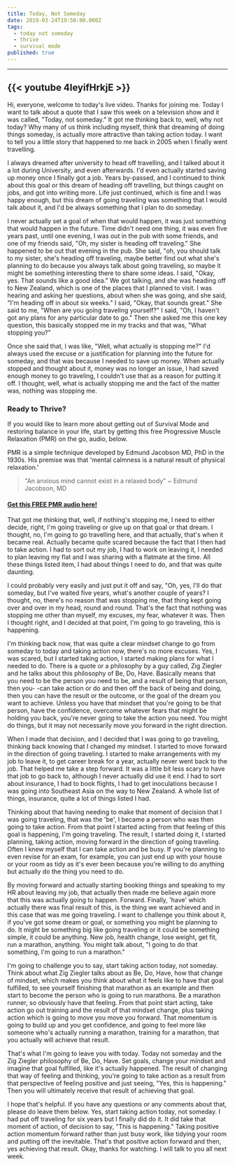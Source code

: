 ```yaml
---
title: Today, Not Someday
date: 2019-03-24T19:50:00.000Z
tags:
  - today not someday
  - thrive
  - survival mode
published: true
---
```


---
{{< youtube 4IeyifHrkjE >}}
---

                             
Hi, everyone, welcome to today's live video. Thanks for joining me. Today I want to talk about a quote that I saw this week on a television show and it was called, "Today, not someday." It got me thinking back to, well, why not today? Why many of us think including myself, think that dreaming of doing things someday, is actually more attractive than taking action today. I want to tell you a little story that happened to me back in 2005 when I finally went travelling.

I always dreamed after university to head off travelling, and I talked about it a lot during University, and even afterwards. I'd even actually started saving up money once I finally got a job. Years by-passed, and I continued to think about this goal or this dream of heading off travelling, but things caught on jobs, and got into writing more. Life just continued, which is fine and I was happy enough, but this dream of going traveling was something that I would talk about it, and I'd be always something that I plan to do someday.

I never actually set a goal of when that would happen, it was just something that would happen in the future. Time didn't need one thing, it was even five years past, until one evening, I was out in the pub with some friends, and one of my friends said, "Oh, my sister is heading off traveling." She happened to be out that evening in the pub. She said, "oh, you should talk to my sister, she's heading off traveling, maybe better find out what she's planning to do because you always talk about going traveling, so maybe it might be something interesting there to share some ideas.
I said, "Okay, yes. That sounds like a good idea." We got talking, and she was heading off to New Zealand, which is one of the places that I planned to visit. I was hearing and asking her questions, about when she was going, and she said, "I'm heading off in about six weeks." I said, "Okay, that sounds great." She said to me, "When are you going traveling yourself?" I said, "Oh, I haven't got any plans for any particular date to go." Then she asked me this one key question, this basically stopped me in my tracks and that was, "What stopping you?"

Once she said that, I was like, "Well, what actually is stopping me?" I'd always used the excuse or a justification for planning into the future for someday, and that was because I needed to save up money. When actually stopped and thought about it, money was no longer an issue, I had saved enough money to go traveling, I couldn't use that as a reason for putting it off. I thought, well, what is actually stopping me and the fact of the matter was, nothing was stopping me.


### Ready to Thrive?

If you would like to learn more about getting out of Survival Mode and restoring balance in your life, start by getting this free Progressive Muscle Relaxation (PMR) on the go, audio, below. 

PMR is a simple technique developed by Edmund Jacobson MD, PhD in the 1930s. His premise was that 'mental calmness is a natural result of physical relaxation.' 

> "An anxious mind cannot exist in a relaxed body" ~ Edmund Jacobson, MD


#### [Get this FREE PMR audio here!](https://fearextinguishers.com/)


That got me thinking that, well, if nothing's stopping me, I need to either decide, right, I'm going traveling or give up on that goal or that dream. I thought, no, I'm going to go travelling here, and that actually, that's when it became real. Actually became quite scared because the fact that I then had to take action. I had to sort out my job, I had to work on leaving it, I needed to plan leaving my flat and I was sharing with a flatmate at the time. All these things listed item, I had about things I need to do, and that was quite daunting.

I could probably very easily and just put it off and say, "Oh, yes, I'll do that someday, but I've waited five years, what's another couple of years? I thought, no, there's no reason that was stopping me, that thing kept going over and over in my head, round and round. That's the fact that nothing was stopping me other than myself, my excuses, my fear, whatever it was. Then I thought right, and I decided at that point, I'm going to go traveling, this is happening.

I'm thinking back now, that was quite a clear mindset change to go from someday to today and taking action now, there's no more excuses. Yes, I was scared, but I started taking action, I started making plans for what I needed to do. There is a quote or a philosophy by a guy called, Zig Ziegler and he talks about this philosophy of Be, Do, Have. Basically means that you need to be the person you need to be, and a result of being that person, then you- -can take action or do and then off the back of being and doing, then you can have the result or the outcome, or the goal of the dream you want to achieve. Unless you have that mindset that you're going to be that person, have the confidence, overcome whatever fears that might be holding you back, you're never going to take the action you need. You might do things, but it may not necessarily move you forward in the right direction.


When I made that decision, and I decided that I was going to go traveling, thinking back knowing that I changed my mindset. I started to move forward in the direction of going traveling. I started to make arrangements with my job to leave it, to get career break for a year, actually never went back to the job. That helped me take a step forward. It was a little bit less scary to have that job to go back to, although I never actually did use it end. I had to sort about insurance, I had to book flights, I had to get inoculations because I was going into Southeast Asia on the way to New Zealand. A whole list of things, insurance, quite a lot of things listed I had.


Thinking about that having needing to make that moment of decision that I was going traveling, that was the 'be', I became a person who was then going to take action. From that point I started acting from that feeling of this goal is happening, I'm going traveling. The result, I started doing it, I started planning, taking action, moving forward in the direction of going traveling. Often I knew myself that I can take action and be busy. If you're planning to even revise for an exam, for example, you can just end up with your house or your room as tidy as it's ever been because you're willing to do anything but actually do the thing you need to do.


By moving forward and actually starting booking things and speaking to my HR about leaving my job, that actually then made me believe again more that this was actually going to happen. Forward. Finally, 'have' which actually there was final result of this, is the thing we want achieved and in this case that was me going traveling. I want to challenge you think about it, if you've got some dream or goal, or something you might be planning to do. It might be something big like going traveling or it could be something simple, it could be anything. New job, health change, lose weight, get fit, run a marathon, anything. You might talk about, "I going to do that something, I'm going to run a marathon."


I'm going to challenge you to say, start taking action today, not someday. Think about what Zig Ziegler talks about as Be, Do, Have, how that change of mindset, which makes you think about what it feels like to have that goal fulfilled, to see yourself finishing that marathon as an example and then start to become the person who is going to run marathons. Be a marathon runner, so obviously have that feeling. From that point start acting, take action go out training and the result of that mindset change, plus taking action which is going to move you move you forward. That momentum is going to build up and you get confidence, and going to feel more like someone who's actually running a marathon, training for a marathon, that you actually will achieve that result.


That's what I'm going to leave you with today. Today not someday and the Zig Ziegler philosophy of Be, Do, Have. Set goals, change your mindset and imagine that goal fulfilled, like it's actually happened. The result of changing that way of feeling and thinking, you're going to take action as a result from that perspective of feeling positive and just seeing, "Yes, this is happening." Then you will ultimately receive that result of achieving that goal.


I hope that's helpful. If you have any questions or any comments about that, please do leave them below. Yes, start taking action today, not someday. I had put off traveling for six years but I finally did do it. It did take that moment of action, of decision to say, "This is happening." Taking positive action momentum forward rather than just busy work, like tidying your room and putting off the inevitable. That's that positive action forward and then, yes achieving that result. Okay, thanks for watching. I will talk to you all next week.

